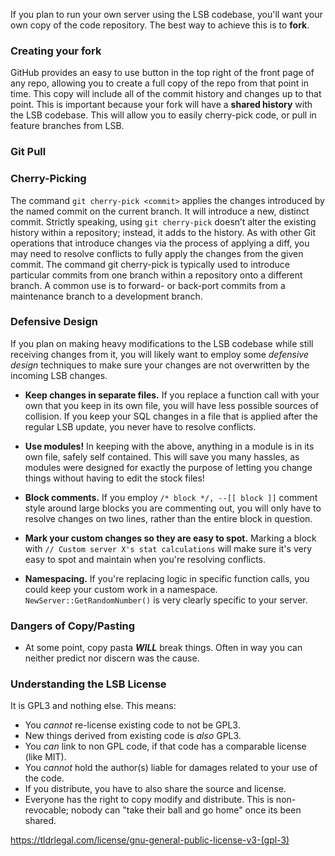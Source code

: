 If you plan to run your own server using the LSB codebase, you'll want your own copy of the code repository. The best way to achieve this is to **fork**.

### Creating your fork

GitHub provides an easy to use button in the top right of the front page of any repo, allowing you to create a full copy of the repo from that point in time. This copy will include all of the commit history and changes up to that point. This is important because your fork will have a **shared history** with the LSB codebase. This will allow you to easily cherry-pick code, or pull in feature branches from LSB. 

### Git Pull

### Cherry-Picking
The command `git cherry-pick <commit>` applies the changes introduced by the named commit on the current branch. It will introduce a new, distinct commit. Strictly speaking, using `git cherry-pick` doesn’t alter the existing history within a repository; instead, it adds to the history. As with other Git operations that introduce changes via the process of applying a diff, you may need to resolve conflicts to fully apply the changes from the given commit. The command git cherry-pick is typically used to introduce particular commits from one branch within a repository onto a different branch. A common use is to forward- or back-port commits from a maintenance branch to a development branch.

### Defensive Design
If you plan on making heavy modifications to the LSB codebase while still receiving changes from it, you will likely want to employ some *defensive design* techniques to make sure your changes are not overwritten by the incoming LSB changes.

- **Keep changes in separate files.** If you replace a function call with your own that you keep in its own file, you will have less possible sources of collision. If you keep your SQL changes in a file that is applied after the regular LSB update, you never have to resolve conflicts.

- **Use modules!** In keeping with the above, anything in a module is in its own file, safely self contained. This will save you many hassles, as modules were designed for exactly the purpose of letting you change things without having to edit the stock files!

- **Block comments.** If you employ `/* block */, --[[ block ]]` comment style around large blocks you are commenting out, you will only have to resolve changes on two lines, rather than the entire block in question.

- **Mark your custom changes so they are easy to spot.** Marking a block with `// Custom server X's stat calculations` will make sure it's very easy to spot and maintain when you're resolving conflicts.

- **Namespacing.** If you're replacing logic in specific function calls, you could keep your custom work in a namespace. `NewServer::GetRandomNumber()` is very clearly specific to your server.

### Dangers of Copy/Pasting
- At some point, copy pasta ***WILL*** break things. Often in way you can neither predict nor discern was the cause.

### Understanding the LSB License
It is GPL3 and nothing else. This means:

- You _cannot_ re-license existing code to not be GPL3.
- New things derived from existing code is _also_ GPL3.
- You _can_ link to non GPL code, if that code has a comparable license (like MIT).
- You _cannot_ hold the author(s) liable for damages related to your use of the code.
- If you distribute, you have to also share the source and license.
- Everyone has the right to copy modify and distribute. This is non-revocable; nobody can "take their ball and go home" once its been shared.

https://tldrlegal.com/license/gnu-general-public-license-v3-(gpl-3)
